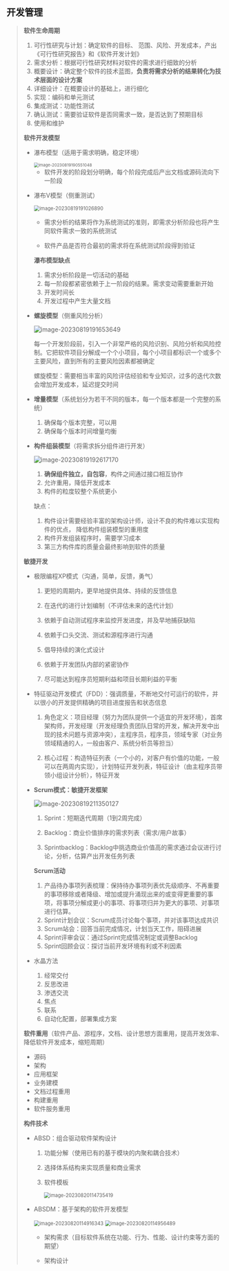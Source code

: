 ## 开发管理

> **软件生命周期**
>
> 1. 可行性研究与计划：确定软件的目标、 范围、风险、开发成本，产出《可行性研究报告》和《软件开发计划》
> 2. 需求分析：根据可行性研究材料对软件的需求进行细致的分析
> 3. 概要设计：确定整个软件的技术蓝图，**负责将需求分析的结果转化为技术层面的设计方案**
> 4. 详细设计：在概要设计的基础上，进行细化
> 5. 实现：编码和单元测试
> 6. 集成测试：功能性测试
> 7. 确认测试：需要验证软件是否同需求一致，是否达到了预期目标
> 8. 使用和维护
>
> **软件开发模型**
>
> - 瀑布模型（适用于需求明确，稳定环境）
>
>   <img src="image-20230819190551048.png" alt="image-20230819190551048" style="zoom: 67%;" /> 
>
>   - 软件开发的阶段划分明确，每个阶段完成后产出文档或源码流向下一阶段
>
> - 瀑布V模型（侧重测试）
>
>   <img src="image-20230819191026890.png" alt="image-20230819191026890" style="zoom: 80%;" /> 
>
>   - 需求分析的结果将作为系统测试的准则，即需求分析阶段也将产生同软件需求一致的系统测试
>
>   - 软件产品是否符合最初的需求将在系统测试阶段得到验证
>
>   **瀑布模型缺点**
>
>   1. 需求分析阶段是一切活动的基础
>   2. 每一阶段都紧密依赖于上一阶段的结果。需求变动需要重新开始
>   3. 开发时间长
>   4. 开发过程中产生大量文档
>
> - **螺旋模型**（侧重风险分析）
>
>   ![image-20230819191653649](image-20230819191653649.png) 
>
>   每一个开发阶段前，引入一个非常严格的风险识别、风险分析和风险控制。它把软件项目分解成一个个小项目，每个小项目都标识一个或多个主要风险，直到所有的主要风险因素都被确定
>
>   螺旋模型：需要相当丰富的风险评估经验和专业知识，过多的迭代次数会增加开发成本，延迟提交时间
>
> 
>
> - **增量模型**（系统划分为若干不同的版本，每一个版本都是一个完整的系统）
>
>   1. 确保每个版本完整，可以用
>   2. 确保每个版本时间增量均衡
>
> 
>
> - **构件组装模型**（将需求拆分组件进行开发）
>
>   ![image-20230819192617170](image-20230819192617170.png) 
>
>   1. **确保组件独立，自包容**，构件之间通过接口相互协作
>   2. 允许重用，降低开发成本
>   3. 构件的粒度较整个系统更小
>
>   缺点：
>
>   1. 构件设计需要经验丰富的架构设计师，设计不良的构件难以实现构件的优点， 降低构件组装模型的重用度
>   2. 构件开发组装程序时，需要学习成本
>   3. 第三方构件库的质量会最终影响到软件的质量
>
> **敏捷开发**
>
> - 极限编程XP模式（沟通，简单，反馈，勇气）
>
>   1. 更短的周期内，更早地提供具体、持续的反馈信息
>
>   2. 在迭代的进行计划编制（不评估未来的迭代计划）
>
>   3. 依赖于自动测试程序来监控开发进度，并及早地捕获缺陷
>
>   4. 依赖于口头交流、测试和源程序进行沟通
>
>   5. 倡导持续的演化式设计
>
>   6. 依赖于开发团队内部的紧密协作
>
>   7. 尽可能达到程序员短期利益和项目长期利益的平衡
>
> 
>
> - 特征驱动开发模式（FDD）：强调质量，不断地交付可运行的软件，并以很小的开发提供精确的项目进度报告和状态信息
>
>   1. 角色定义：项目经理（努力为团队提供一个适宜的开发环境），首席架构师，开发经理（开发经理负责团队日常的开发，解决开发中出现的技术问题与资源冲突），主程序员，程序员，领域专家（对业务领域精通的人，一般由客户、系统分析员等担当）
>
>   2. 核心过程：构造特征列表（一个小的，对客户有价值的功能，一般可以在两周内实现），计划特征开发列表，特征设计（由主程序员带领小组设计分析），特征开发
>
> 
>
> - **Scrum模式：敏捷开发框架**
>
>   ![image-20230819211350127](image-20230819211350127.png) 
>
>   1. Sprint：短期迭代周期（1到2周完成）
>
>   2. Backlog：商业价值排序的需求列表（需求/用户故事）
>
>   3. Sprintbacklog：Backlog中挑选商业价值高的需求通过会议进行讨论，分析，估算产出开发任务列表
>
>   **Scrum活动**
>
>   1. 产品待办事项列表梳理：保持待办事项列表优先级顺序、不再重要的事项移除或者降级、增加或提升涌现出来的或变得更重要的事项，将事项分解成更小的事项、将事项归并为更大的事项、对事项进行估算。
>   2. Sprint计划会议：Scrum成员讨论每个事项，并对该事项达成共识
>   3. Scrum站会：回答当前完成情况，计划当天工作，阻碍进展
>   4. Sprint评审会议：通过Sprint完成情况制定或调整Backlog
>   5. Sprint回顾会议：探讨当前开发环境有利或不利因素
>
> - 水晶方法
>   1. 经常交付
>   2. 反思改进
>   3. 渗透交流
>   4. 焦点
>   5. 联系
>   6. 自动化配置，部署集成方案
>
> **软件重用**（软件产品、源程序，文档、设计思想方面重用，提高开发效率、降低软件开发成本，缩短周期）
>
> - 源码
> - 架构
> - 应用框架
> - 业务建模
> - 文档过程重用
> - 构建重用
> - 软件服务重用
>
> **构件技术**
>
> - ABSD：组合驱动软件架构设计
>
>   1. 功能分解（使用已有的基于模块的内聚和耦合技术）
>
>   2. 选择体系结构来实现质量和商业需求
>
>   3. 软件模板
>
>      <img src="image-20230820114735419.png" alt="image-20230820114735419" style="zoom:80%;" /> 
>   
> - ABSDM：基于架构的软件开发模型
>
>   <img src="image-20230820114916343.png" alt="image-20230820114916343" style="zoom:80%;" /> <img src="D:\code\computer-system-structure\系统架构\2.软件工程\开发管理\image-20230820114956489.png" alt="image-20230820114956489" style="zoom:80%;" /> 
>
>   - 架构需求（目标软件系统在功能、行为、性能、设计约束等方面的期望）
>
>   - 架构设计
>
